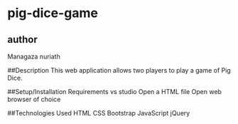 # pig-dice-game

## author
Managaza nuriath

##Description
This web application allows two players to play a game of Pig Dice.


##Setup/Installation Requirements
vs studio
Open a HTML file
Open web browser of choice


##Technologies Used
HTML
CSS
Bootstrap
JavaScript
jQuery

